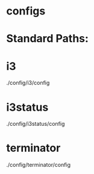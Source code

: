 # configs
# Standard Paths:

# i3
./config/i3/config
# i3status
./config/i3status/config
# terminator
./config/terminator/config
